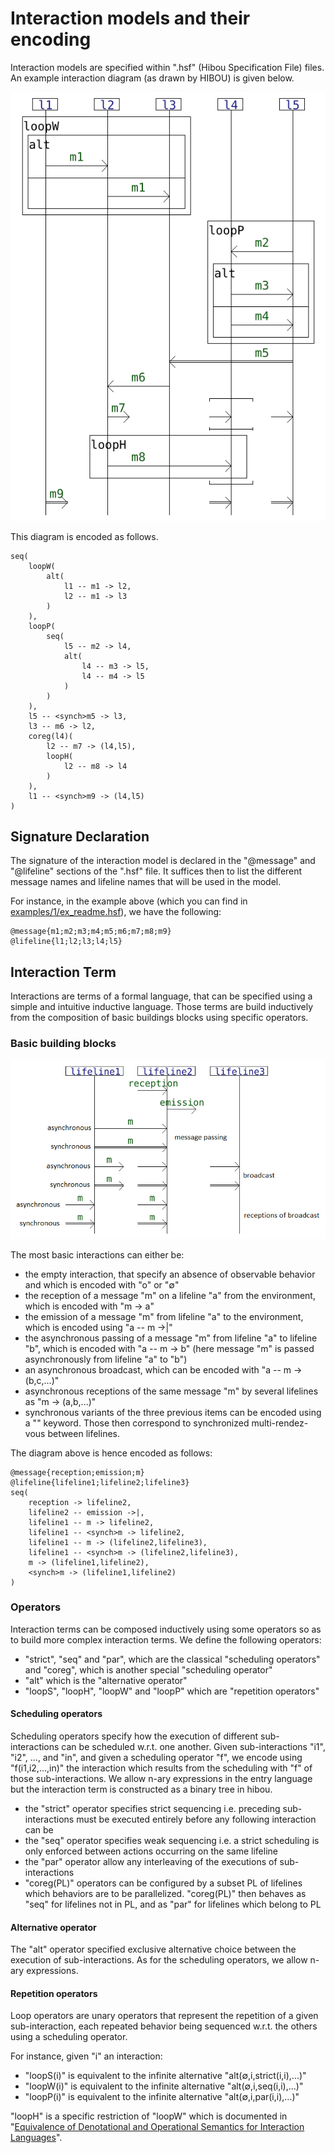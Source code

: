
# Interaction models and their encoding

Interaction models are specified within ".hsf" (Hibou Specification File) files.
An example interaction diagram (as drawn by HIBOU) is given below.

<img src="./images/1/ex_readme.png" alt="interaction diagram" width="750">

This diagram is encoded as follows.

```
seq(
	loopW(
		alt(
			l1 -- m1 -> l2,
			l2 -- m1 -> l3 
		)
	),
	loopP(
		seq(
			l5 -- m2 -> l4,
			alt(
				l4 -- m3 -> l5,
				l4 -- m4 -> l5 
			)
		)
	),
	l5 -- <synch>m5 -> l3,
    l3 -- m6 -> l2,
    coreg(l4)(
		l2 -- m7 -> (l4,l5),
    	loopH(
			l2 -- m8 -> l4 
		)
	),
	l1 -- <synch>m9 -> (l4,l5)
)
```




## Signature Declaration

The signature of the interaction model is declared in the "@message" and "@lifeline" sections of the ".hsf" file.
It suffices then to list the different message names and lifeline names that will be used in the model.

For instance,
in the example above
(which you can find in [examples/1/ex_readme.hsf](https://github.com/erwanM974/hibou_label/blob/master/examples/1/ex_readme.hsf)),
we have the following:

```
@message{m1;m2;m3;m4;m5;m6;m7;m8;m9}
@lifeline{l1;l2;l3;l4;l5}
```

## Interaction Term

Interactions are terms of a formal language, that can be specified using a simple and intuitive inductive language.
Those terms are build inductively from the composition of basic buildings blocks using specific operators.

### Basic building blocks

<img src="./images/1/basic_blocks.png" alt="building blocks" width="600">

The most basic interactions can either be:
- the empty interaction, that specify an absence of observable behavior and which is encoded with "o" or "∅"
- the reception of a message "m" on a lifeline "a" from the environment, which is encoded with "m -> a"
- the emission of a message "m" from lifeline "a" to the environment, which is encoded using "a -- m ->|"
- the asynchronous passing of a message "m" from lifeline "a" to lifeline "b", which is encoded with "a -- m -> b" (here message "m" is passed asynchronously from lifeline "a" to "b")
- an asynchronous broadcast, which can be encoded with "a -- m -> (b,c,...)"
- asynchronous receptions of the same message "m" by several lifelines as "m -> (a,b,...)"
- synchronous variants of the three previous items can be encoded using a "<synch>" keyword. Those then correspond to synchronized multi-rendez-vous between lifelines.

The diagram above is hence encoded as follows:

```
@message{reception;emission;m}
@lifeline{lifeline1;lifeline2;lifeline3}
seq(
	reception -> lifeline2,
	lifeline2 -- emission ->|,
	lifeline1 -- m -> lifeline2,
	lifeline1 -- <synch>m -> lifeline2,
	lifeline1 -- m -> (lifeline2,lifeline3),
	lifeline1 -- <synch>m -> (lifeline2,lifeline3),
	m -> (lifeline1,lifeline2),
	<synch>m -> (lifeline1,lifeline2)
)
```



### Operators

Interaction terms can be composed inductively using some operators so as to build more complex interaction terms.
We define the following operators:
- "strict", "seq" and "par", which are the classical "scheduling operators" and "coreg", which is another special "scheduling operator"
- "alt" which is the "alternative operator"
- "loopS", "loopH", "loopW" and "loopP" which are "repetition operators"

#### Scheduling operators
Scheduling operators specify how the execution of different sub-interactions can be scheduled w.r.t. one another.
Given sub-interactions "i1", "i2", ..., and "in", and given a scheduling operator "f",
we encode using "f(i1,i2,...,in)" the interaction which results from the scheduling with "f" of those sub-interactions.
We allow n-ary expressions in the entry language but the interaction term is constructed as a binary tree in hibou.

- the "strict" operator specifies strict sequencing i.e. preceding sub-interactions must be executed entirely before any following interaction can be
- the "seq" operator specifies weak sequencing i.e. a strict scheduling is only enforced between actions occurring on the same lifeline
- the "par" operator allow any interleaving of the executions of sub-interactions
- "coreg(PL)" operators can be configured by a subset PL of lifelines which behaviors are to be parallelized.
  "coreg(PL)" then behaves as "seq" for lifelines not in PL, and as "par" for lifelines which belong to PL

#### Alternative operator

The "alt" operator specified exclusive alternative choice between the execution of sub-interactions. As for the scheduling operators, we allow n-ary expressions.

#### Repetition operators

Loop operators are unary operators that represent the repetition of a given sub-interaction,
each repeated behavior being sequenced w.r.t. the others using a scheduling operator.

For instance, given "i" an interaction:
- "loopS(i)" is equivalent to the infinite alternative "alt(∅,i,strict(i,i),...)"
- "loopW(i)" is equivalent to the infinite alternative "alt(∅,i,seq(i,i),...)"
- "loopP(i)" is equivalent to the infinite alternative "alt(∅,i,par(i,i),...)"

"loopH" is a specific restriction of "loopW" which is documented in
"[Equivalence of Denotational and Operational Semantics for Interaction Languages](https://link.springer.com/chapter/10.1007/978-3-031-10363-6_8)".